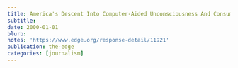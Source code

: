 ```yaml
---
title: America's Descent Into Computer-Aided Unconsciousness And Consumer Fascism
subtitle:
date: 2000-01-01
blurb:
notes: 'https://www.edge.org/response-detail/11921'
publication: the-edge
categories: [journalism]
---
```

